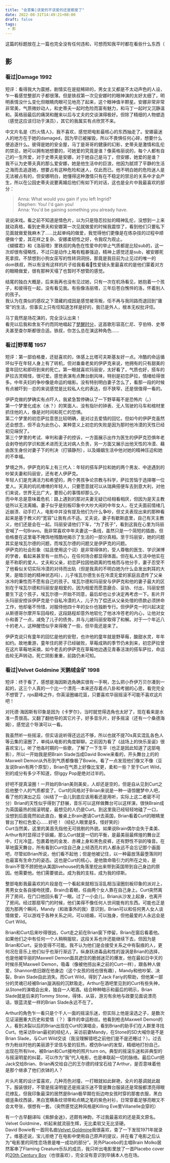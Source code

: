 ```yaml
---
title: "会意集|该爱的不该爱的还是都爱了"
date: 2022-08-31T14:49:21+08:00
draft: false
tags: 
 - 影
---
```

这篇的标题放在上一篇也完全没有任何违和，可想而知我平时都在看些什么东西（

## 影
### 看过|Damage 1992
短评：看得我大为震撼，剧情实在是挺稀碎的，男女主又都是不太动声色的人设，乍一看感觉整部片子都很薄。但是铁叔第一次见安娜时的眼神演的太好太细了，明明表情没什么变化但眼睛肉眼可见地亮了起来，这个眼神值半颗星。安娜非常非常非常美，气质微妙动人，和史蒂夫一起时危险而富有魅力，和马丁一起时又沉静温和。英格丽最后的痛哭和醒来以后与丈夫的交谈演得极好。但除了精细的人物塑造（感觉这应该归功于演员），其它的我属实有点欣赏不来。

中文片名是《烈火情人》，我不喜欢，感觉把电影最核心的东西抽走了。安娜最迷人的地方在于她的damaged，因为早已被摧毁，所以不畏惧任何心碎，想要什么便追逐什么。彼得是她的安全屋，马丁是哥哥的健康的幻影，史蒂夫是激情和乱伦的禁忌，她可以拥有她想要的，可她爱的究竟是谁？像英格丽说的，每个人都有自己的一生所爱，对于史蒂夫是安娜，对于她自己是马丁，但安娜，她爱的是谁？  
我不认为史蒂夫真的那么爱安娜，她是他生活中的巨浪，他因为腻烦了平静的生活之海而去追逐她，想要占有这种危险和迷人，仅此而已。他不明白她的危险迷人是无法被占有的，但安娜明白，她懂得这种激情只有在不稳定的禁忌的关系中才会产生，所以在公园史蒂夫说要离婚后他们有如下的对话，这也是全片中我最喜欢的部分：
>Anna: What would you gain if you left Ingrid?  
>Stephen: You! I'd gain you!  
>Anna: You'd be gaining something you already have.  

说说床戏。看之前不知道是情色片，以为只是隐忍拉扯的精神乱伦，没想到一上来就动真格，看到史蒂夫和安娜第一次见就做爱的时候我震惊了，看到他们只要私下见面就做爱我麻木了……比起单纯的做爱，我觉得他们更像是在练杂技的过程中顺便做个爱，其花样之复杂、安娜柔韧性之好，令我叹为观止。  
《蝴蝶君》和《洛丽塔》里铁叔的角色在性爱中的举止气质都是比较sub的，这一次却很有侵略性，不过只是动作上略有粗暴强迫，精神上感觉还是sub，被安娜死死拿捏。不禁想到小狗女巫写的性转洞洞拐，那竟是我目前为止见过的唯一的dom铁叔，所以有没有这样的片子给我看看🥺性爱镜头里最喜欢的是他们蒙着对方的眼睛做爱，很有那种天塌了也暂时不想管的感觉。

结尾的独白大概是，后来我再也没有见过她，只有一次在机场看见，她抱着一个孩子，和彼得在一起，没有看见我。有些像洛丽塔，三年后苍白憔悴的洛，怀着别人的孩子。  
我认为在类似的感叹之下潜藏的成因是感觉被背叛，佢不再与我同路而退回到“庸常”的生活，但事实上只有佢知道怎样是好的，我已是外人，根本无权批评佢。

马丁竟然是场花演的，完全没认出来！  
看完以后我和舍友不约而同地唱起了[梦醒时分](https://open.spotify.com/track/31tZJyXMJaWBYStW7QmE5t?si=cf71d67fc40e437d)，这首歌形容高仁尼、亨伯特、史蒂夫甚至查尔斯都很合适。铁叔，你怎么总在演这种角色……
### 看过|野草莓 1957
短评：第一部伯格曼，还挺喜欢的，体感上比塔可夫斯基友好一点。冷酷的命运循环似乎在年轻人身上有了转机，但对垂垂老矣的伊萨克来说，他拥有的只有甜美的童年回忆和即将到来的死亡。第一眼就喜欢玛丽安，太好看了，气质也好，搭车的萨拉古灵精怪，很可爱。感觉表演有点舞台剧风味，特别是初恋萨拉，情绪给得很多。中年夫妇的争吵像是命运的缩影。没有特别明白妻子怎么了，看那一段的时候有点被吓到⋯总的来说感觉是比较私人化的表达，但不狭窄，还是很值得一看的。

伊萨克做的梦确实有点吓人，我紧急暂停确认了一下野草莓不是恐怖片（。）  
第一个梦里化成水（水？）的笑面人、没有指针的钟表、无人驾驶的马车和棺材里抓住他的人，像是对时间和死亡的恐惧。  
第二个梦里的初恋萨拉意思比较明确，是对过去爱情的回忆，但如今的伊萨克虽然还会想念，但不会为此伤心，某种意义上初恋的失败是因为那时他冷漠的天性已经初见端倪了。  
第三个梦里的考试、审判和妻子的控诉，一方面展示出作为医生的伊萨克恐惧年老会剥夺他的学识和医术进而无法对病人负责，另一方面又展示出他天性的冷漠、藉由医生身份对妻子下的判决（打镇静剂），以及婚姻生活中他对她的精神压迫和她的不幸福。

梦境之外，伊萨克的车上有三代人：年轻的搭车萨拉和她的两个男友、中途遇到的吵架夫妻和玛丽安，还有老人伊萨克。  
年轻人们是充满活力和希望的，两个男孩争论宗教与科学，萨拉苦恼于选择哪一位爱人。天真的叽叽喳喳的年轻人，只要愿意就可以从瑞典搭便车去到意大利，对他们来说，世界无比广大，要担心的事情却那么少。  
而中年总是意味着危机：路上遇到的那对夫妻无疑已经相看相厌，但因为是天主教徒所以无法离婚。妻子似乎是刻板印象中大吵大闹的中年女人，在丈夫面前情绪几近崩溃、动手打人，电影中并没有提及他们为什么争吵，但丈夫表现出来的那种看起来是基于教义的“宽容”让我有点不适。丈夫说，妻子有歇斯底里，自己有天主教义，他们还是会在一起。玛丽安请他们下车，“为了孩子”，看到这我在心里为玛丽安喊了一句Bravo。我非常喜欢中年夫妻这一条线，虽然只是一个简短的插曲，但伯格曼在这里毫不掩饰地残酷地揭示了生活的一部分真相。至于玛丽安，她的问题其实是埃瓦尔德的问题，而埃瓦尔德的问题又是伊萨克的问题。  
伊萨克的社会形象（姑且使用这个词）是非常得体的，受人尊敬的医生、学识渊博的学者，看起来甚至有一丝热心，在任何场合都显得体面。但在私人生活中他实在是不称职的爱人、丈夫和父亲，初恋萨拉因他疏离的性格而与他分手，妻子忍受不了他看似关切实际冷漠的对待而出轨（但是我真的不明白她为什么会发出刺耳的大笑，是暗示她的精神状态吗），儿子埃瓦尔德生长在冷漠无爱的家庭且遗传了父亲冰冷的秉性而不愿有自己的孩子。埃瓦尔德和玛丽安与伊萨克和他的妻子最大的区别在于埃瓦尔德和玛丽安是相爱的，因为相爱而愿意磨合、妥协、付出，玛丽安想要生下这个孩子，埃瓦尔德一开始不同意，最后却也让步决定再考虑一下。影片开头玛丽安控诉伊萨克是个自私冷漠的人，儿子为了偿还从父亲处借的债款必须拼命工作，他却毫不怜惜，对服侍他四十年的女仆也独断专行。但伊萨克一时兴起决定从斯德哥尔摩开车回母校，这段路程却意外地软化了他冰冷苍老的内心，让他对女仆和善了一点，减免了儿子的债务，并与儿媳玛丽安取得了和解。对于一个年近八十的老人，这种醒悟似乎来得晚了一些，但毕竟还是来了。

伊萨克说只有童年的回忆是他的安慰，也许他的童年就是野草莓，酸甜水灵，年年如约。故地重游，童年住的房子已经破败，草莓成熟的季节仍未到来，初恋萨拉曾在这片草莓地采摘，如今老去的伊萨克在草莓地边遇见青春活泼的搭车萨拉，命运齿轮无声转动，死亡阴影重重，前路仍未可知。
### 看过|Velvet Goldmine 天鹅绒金矿 1998
短评：终于看了，感想是海因斯选角确实很有一手啊，怎么把小乔伊万贝尔凑到一起的，这三个人真的一个比一个漂亮⋯本来还存着点八卦和考据的心思，看完完全不想管了，rps巅峰之作，你英滚圈编花篮，只要喜欢华丽摇滚不可能不喜欢这片吧！

对托德·海因斯有印象是因为《卡罗尔》，当时就觉得选角也太好了，现在看来是水准一贯很高。又翻了翻他导的其它片子，好多音乐片，好多摇滚（还有一个桑德海姆），感觉这个导演可以一看。

我虽然听一些摇滚，但实话说听得还远远不够，所以也就不提70s真实混乱各色人等云集的滚圈了，单纯从电影的角度聊聊。之前因为看了《战场上的快乐圣诞》很喜欢宝儿，听了他各时期的一些歌，了解了一下生平（也正是因此知道了这部电影），所以一开始我是把Brain Slade当成David Bowie来看的，开头舞台上的的Maxwell Demon从外形到气质都像极了Bowie。看了一点发现他们像又不像（豆友说Brain有两个原型），Brian在气质上好像比宝更，柔和一些？至于Curt Wild，别的成分有多少不知道，但Iggy Pop是绝对过半的。

好吧不提真滚圈！一开始的Brian美则美矣，人却还是空的，但是自从见到Curt之后他整个人的气质都变了。Curt的风格对于Brian来说是一种一语惊醒梦中人吧，看了他的演出之后（纠结了一会儿到底应该用看还是用听，实际上这二者密不可分）Brian的天性似乎得到了舒展，音乐可以这样做舞台可以这样演，很快Brain成为英国最热的摇滚明星，最想见的人仍是Curt。到这里我已经轻轻地磕了一口，没想到后面竟然如此直白，餐桌上Brain邀请Curt去英国，Brian看着Curt的眼睛里冒出了粉红色爱心……好吧！（经纪人眼里是$，怪好笑的）  
Curt当然美，这里的美首先指他无可挑剔的外貌。如果说Brain偶尔会失于柔美、Arthur有时显得过于妖媚，那么Curt就是一切的平衡，是最美丽最辉煌的舞台正中，灯光冷蓝，包裹着他的金发、赤裸上身和黑色皮裤，还有野性不驯的嗓音。在草地露天舞台，所有看到Curt往自己身上倾洒亮片的人都永远不会忘记那个画面吧，尽管如Brian所说，他们看不起他；但是他被记住，以一种最放荡最堕落同时也最富有生命力的姿态。这也是Curt的核心，是他致命吸引力的所在之处，是Brain不管不顾把他从美国livehouse的角落里挖出来带到英国带到自己身边的原因。他需要他。他们需要彼此。成为我的支柱，成为我的缪斯。

整部电影我最喜欢的片段是在一个看起来就相当淫乱相当滚圈刻板印象的派对上，男男女女各自接吻抚摸，Brain合着眼，任由两个女人靠在自己身上。Curt突然离开了房间，在门口他回头看了一眼。过了一小会儿，Brian从沙发上起身，也离开了房间。经过那扇窄门的时候，他们美得不像任何人世间能有的东西。可能也正是因为那两个瞬间，Mandy（和故事外的我）意识到，Brian可以和任何男人女人谈情做爱，可以游戏于各种关系之间，可以结婚，可以独身，但他最爱的人永远会是Curt Wild。

Brian和Curt后来吵得很凶，Curt走之前在Brian窗下停留，Brian在窗后看着他。如果他们之中有任何一个人稍稍服软，这段关系也许还能继续下去，但因为是Brian和Curt，妥协变得不可能。我不认为他们是会接受关系之中有裂痕的人，更何况在音乐上他们似乎也渐行渐远了。纵身跃进毒品和性的漩涡是Brian的选择，也是他被华丽的Maxwell Demon面具遮住的脆弱迷茫的爆发，他在最如日中天的时候杀死Maxwell Demon，吸毒（像被他捞出来之前的Curt一样），跟各种人做爱，Shannon依旧跟在他身边（这个女孩的线也很有趣），Mandy和他吵架、决裂，Brain Slade自此消失。而Curt Wild，得到了Jack Fariy的帮助，但他某一部分的灵魂已经被Brian漩涡般的沉默吸走。Arthur在酒吧里见到的Curt有些失神，从Stone的演唱会出来，独自一人喝酒。结合种种暗示和最后的明示，Brian Slade就是后来的Tommy Stone，得体、从容，游刃有余地与政要见面说漂亮话，银蓝流星一样的Brian Slade永远不在了。

Arthur的角色乍一看只是个千人一面的摇滚乐迷，但实际上他是滚选之子，是数次见证滚圈重大历史和爱情（？）事件的幸运粉丝。他看到枪击Maxwell Demon的人，看到决裂以后的Brian出现在Curt的演唱会，看到Brian的助手们在人群里寻找Curt。他采访Brian最初的经纪人，采访前妻Mandy，在Stone的SD大喊你是不是Brian Slade，与Curt Wild交谈（我没理解错吧之前他们是不是还睡过？）。过去作为粉丝时他的美丽源于坚信与爱的狂热，模仿Brian的发型，精细地打扮自己，出现在所有live，被Brian和Curt接吻的照片turn on。典型的摇滚乐迷和非典型的与摇滚明星的纠葛，可以作为“我”代入电影，也是串联起一切的脉络。最后Curt把Jack交给Brian、Brian再交给自己的王尔德的绿宝石给了Arthur，是否意味着他是那个继承了他们衣钵的人？

片头片尾的设计蛮喜欢，几种亮色对撞，一打眼就如此鲜艳，全片的基调就此敲下。服装很好，不管是摇滚明星还是摇滚乐迷不管是舞台服装还是常服都漂亮得眼花缭乱，但我印象最深的居然是Brian极早期在街边吻女孩时穿的那套衣服，黑白细竖条纹西装，黑白宽横条纹领带和点睛之笔的紫色衬衫，日常穿着足够亮眼又不会太夸张，很想有一套。（突然感觉这种风格是Killing Eve里Villanelle会穿的）

有一个古早翻译叫《紫醉金迷》，还颇有神韵，不过我最喜欢的还是英文原名。Velvet Goldmine，听起来就流丽生辉，无比柔软又无比坚硬。  
David Bowie有一首同名曲[Velvet Goldmine](https://open.spotify.com/track/6GCNEAIZVH4lKQD30lfQ6f)我很喜欢，查了一下发现1971年就录了。维基还说，宝儿拒绝了在电影中使用自己原声的提议，并在看了电影之后认为“电影里的同性恋场景是唯一成功的部分”。另外Placebo的主唱Brain Molko居然客串了Flaming  Creature乐队的成员，我只听出电影里放了一首Placebo cover的[20th Century Boy](https://open.spotify.com/track/2fEEWFSczDEkevfOr5VeTB)（也很喜欢），完全没有意识到毕姨本人也在场。